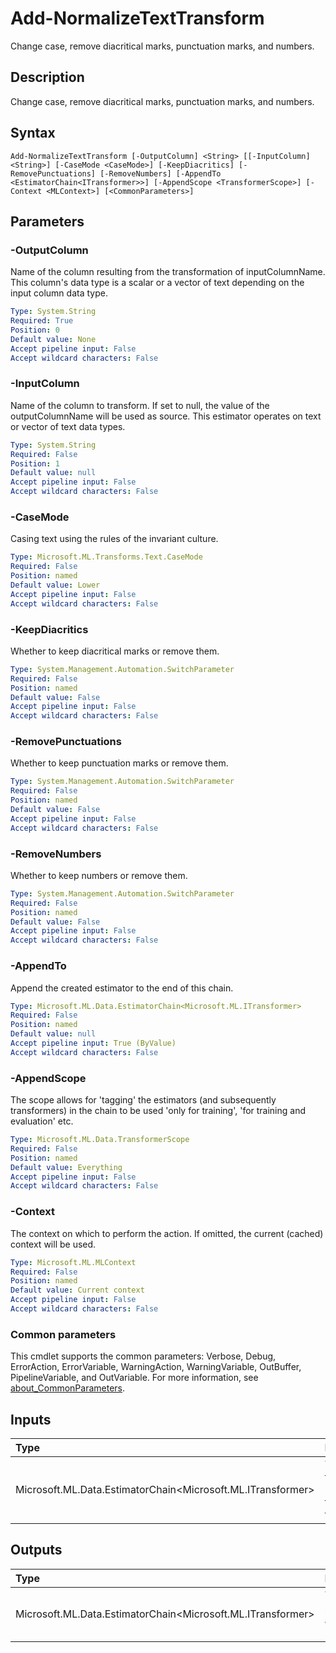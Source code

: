 # Add-NormalizeTextTransform

Change case, remove diacritical marks, punctuation marks, and numbers.

## Description

Change case, remove diacritical marks, punctuation marks, and numbers.

## Syntax

```
Add-NormalizeTextTransform [-OutputColumn] <String> [[-InputColumn] <String>] [-CaseMode <CaseMode>] [-KeepDiacritics] [-RemovePunctuations] [-RemoveNumbers] [-AppendTo <EstimatorChain<ITransformer>>] [-AppendScope <TransformerScope>] [-Context <MLContext>] [<CommonParameters>]
```

## Parameters

### -OutputColumn

Name of the column resulting from the transformation of inputColumnName. This column's data type is a scalar or a vector of text depending on the input column data type.

```yaml
Type: System.String
Required: True
Position: 0
Default value: None
Accept pipeline input: False
Accept wildcard characters: False
```

### -InputColumn

Name of the column to transform. If set to null, the value of the outputColumnName will be used as source. This estimator operates on text or vector of text data types.

```yaml
Type: System.String
Required: False
Position: 1
Default value: null
Accept pipeline input: False
Accept wildcard characters: False
```

### -CaseMode

Casing text using the rules of the invariant culture.

```yaml
Type: Microsoft.ML.Transforms.Text.CaseMode
Required: False
Position: named
Default value: Lower
Accept pipeline input: False
Accept wildcard characters: False
```

### -KeepDiacritics

Whether to keep diacritical marks or remove them.

```yaml
Type: System.Management.Automation.SwitchParameter
Required: False
Position: named
Default value: False
Accept pipeline input: False
Accept wildcard characters: False
```

### -RemovePunctuations

Whether to keep punctuation marks or remove them.

```yaml
Type: System.Management.Automation.SwitchParameter
Required: False
Position: named
Default value: False
Accept pipeline input: False
Accept wildcard characters: False
```

### -RemoveNumbers

Whether to keep numbers or remove them.

```yaml
Type: System.Management.Automation.SwitchParameter
Required: False
Position: named
Default value: False
Accept pipeline input: False
Accept wildcard characters: False
```

### -AppendTo

Append the created estimator to the end of this chain.

```yaml
Type: Microsoft.ML.Data.EstimatorChain<Microsoft.ML.ITransformer>
Required: False
Position: named
Default value: null
Accept pipeline input: True (ByValue)
Accept wildcard characters: False
```

### -AppendScope

The scope allows for 'tagging' the estimators (and subsequently transformers) in the chain to be used 'only for training', 'for training and evaluation' etc.

```yaml
Type: Microsoft.ML.Data.TransformerScope
Required: False
Position: named
Default value: Everything
Accept pipeline input: False
Accept wildcard characters: False
```

### -Context

The context on which to perform the action. If omitted, the current (cached) context will be used.

```yaml
Type: Microsoft.ML.MLContext
Required: False
Position: named
Default value: Current context
Accept pipeline input: False
Accept wildcard characters: False
```

### Common parameters

This cmdlet supports the common parameters: Verbose, Debug, ErrorAction, ErrorVariable, WarningAction, WarningVariable, OutBuffer, PipelineVariable, and OutVariable. For more information, see [about_CommonParameters](https://go.microsoft.com/fwlink/?LinkID=113216).

## Inputs

| Type | Description |
|:---|:---|
| Microsoft.ML.Data.EstimatorChain<Microsoft.ML.ITransformer> | You can pipe the EstimatorChain to append to this cmdlet. |

## Outputs

| Type | Description |
|:---|:---|
| Microsoft.ML.Data.EstimatorChain<Microsoft.ML.ITransformer> | This cmdlet returns the appended EstimatorChain. |


